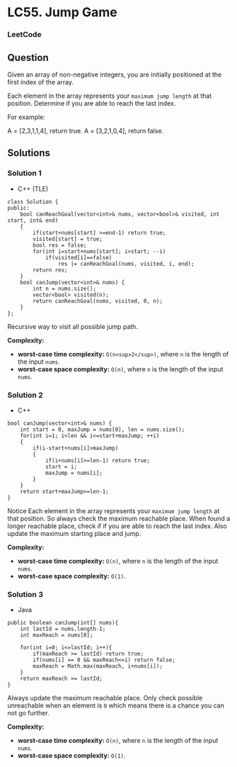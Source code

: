 # LC55. Jump Game

### LeetCode

## Question

Given an array of non-negative integers, you are initially positioned at the first index of the array.

Each element in the array represents your `maximum jump length` at that position.
Determine if you are able to reach the last index.

For example:


A = [2,3,1,1,4], return true.
A = [3,2,1,0,4], return false.

## Solutions

### Solution 1

* C++ (TLE)
```
class Solution {
public:
    bool canReachGoal(vector<int>& nums, vector<bool>& visited, int start, int& end)
    {
        if(start+nums[start] >=end-1) return true;
        visited[start] = true;
        bool res = false;
        for(int i=start+nums[start]; i>start; --i)
            if(visited[i]==false)
                res |= canReachGoal(nums, visited, i, end);
        return res;
    }
    bool canJump(vector<int>& nums) {
        int n = nums.size();
        vector<bool> visited(n);
        return canReachGoal(nums, visited, 0, n);
    }
};
```

Recursive way to visit all possible jump path.

**Complexity:**

* **worst-case time complexity:** `O(n<sup>2</sup>)`, where `n` is the length of the input `nums`.
* **worst-case space complexity:** `O(n)`, where `n` is the length of the input `nums`.

### Solution 2

* C++
```
bool canJump(vector<int>& nums) {
    int start = 0, maxJump = nums[0], len = nums.size();
    for(int i=1; i<len && i<=start+maxJump; ++i)
    {
        if(i-start+nums[i]>maxJump)
        {
            if(i+nums[i]>=len-1) return true;
            start = i;
            maxJump = nums[i];
        }
    }
    return start+maxJump>=len-1;
}
```

Notice Each element in the array represents your `maximum jump length` at that position. So always check the maximum reachable place. When found a longer reachable place, check if if you are able to reach the last index. Also update the maximum starting place and jump.

**Complexity:**

* **worst-case time complexity:** `O(n)`, where `n` is the length of the input `nums`.
* **worst-case space complexity:** `O(1)`.

### Solution 3

* Java
```
public boolean canJump(int[] nums){
    int lastId = nums.length-1;
    int maxReach = nums[0];

    for(int i=0; i<=lastId; i++){
        if(maxReach >= lastId) return true;
        if(nums[i] == 0 && maxReach<=i) return false;
        maxReach = Math.max(maxReach, i+nums[i]);
    }
    return maxReach >= lastId;
}
```

Always update the maximum reachable place. Only check possible unreachable when an element is `0` which means there is a chance you can not go further.

**Complexity:**

* **worst-case time complexity:** `O(n)`, where `n` is the length of the input `nums`.
* **worst-case space complexity:** `O(1)`.
